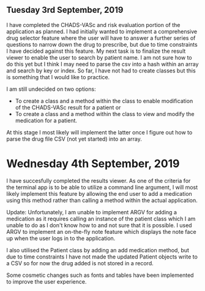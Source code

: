 ## Tuesday 3rd September, 2019 ##

I have completed the CHADS-VASc and risk evaluation portion of the application as planned.
I had initially wanted to implement a comprehensive drug selector feature where the user will have to answer a further series of questions to narrow down the drug to prescribe, but due to time constraints I have decided against this feature.
My next task is to finalize the result viewer to enable the user to search by patient name. I am not sure how to do this yet but I think I may need to parse the csv into a hash within an array and search by key or index.
So far, I have not had to create classes but this is something that I would like to practice.

I am still undecided on two options:

* To create a class and a method within the class to enable modification of the CHADS-VASc result for a patient
    or
* To create a class and a method within the class to view and modify the medication for a patient. 

At this stage I most likely will implement the latter once I figure out how to parse the drug file CSV (not yet started) into an array.

# Wednesday 4th September, 2019 #
I have succesfully completed the results viewer.
As one of the criteria for the terminal app is to be able to utilize a command line argument, I will most likely implement this feature by allowing the end user to add a medication using this method rather than calling a method within the actual application. 

Update: Unfortunately, I am unable to implement ARGV for adding a medication as it requires calling an instance of the patient class which I am unable to do as I don't know how to and not sure that it is possible. I used ARGV to implement an on-the-fly note feature which displays the note face up when the user logs in to the application.

I also utilised the Patient class by adding an add medication method, but due to time constraints I have not made the updated Patient objects write to a CSV so for now the drug added is not stored in a record.

Some cosmetic changes such as fonts and tables have been implemented to improve the user experience.



